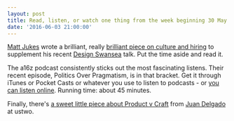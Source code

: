 ```yaml
---
layout: post
title: Read, listen, or watch one thing from the week beginning 30 May 2016
date: '2016-06-03 21:00:00'
---
```

[Matt Jukes](https://twitter.com/jukesie) wrote a brilliant, really [brilliant piece on culture and hiring](https://productforthepeople.xyz/product-is-a-team-sport-c50d234745e#.3gaxom9p0) to supplement his recent [Design Swansea](http://designswansea.org.uk) talk. Put the time aside and read it.

The a16z podcast consistently sticks out the most fascinating listens. Their recent episode, Politics Over Pragmatism, is in that bracket. Get it through iTunes or Pocket Casts or whatever you use to listen to podcasts - or [you can listen online](http://a16z.com/2016/06/04/dc-china-trump-guns-tech-politics-socioeconomics/). Running time: about 45 minutes.

Finally, there's [a sweet little piece about Product v Craft](https://medium.com/ustwo/development-product-vs-craft-974c4d1a0180#.3yym7olfn) from [Juan Delgado](https://twitter.com/wadus) at ustwo.
